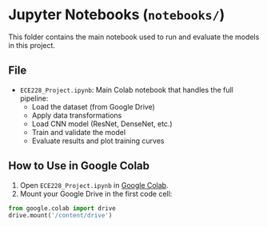 # Jupyter Notebooks (`notebooks/`)

This folder contains the main notebook used to run and evaluate the models in this project.

## File

- `ECE228_Project.ipynb`: Main Colab notebook that handles the full pipeline:
  - Load the dataset (from Google Drive)
  - Apply data transformations
  - Load CNN model (ResNet, DenseNet, etc.)
  - Train and validate the model
  - Evaluate results and plot training curves

## How to Use in Google Colab

1. Open `ECE228_Project.ipynb` in [Google Colab](https://colab.research.google.com).
2. Mount your Google Drive in the first code cell:

```python
from google.colab import drive
drive.mount('/content/drive')
